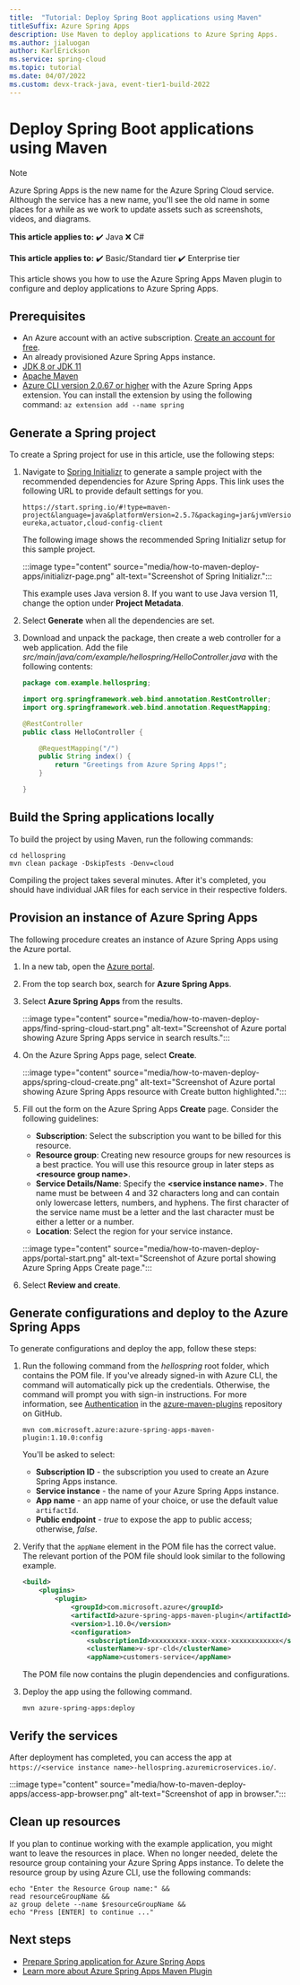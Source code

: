 ```yaml
---
title:  "Tutorial: Deploy Spring Boot applications using Maven"
titleSuffix: Azure Spring Apps
description: Use Maven to deploy applications to Azure Spring Apps.
ms.author: jialuogan
author: KarlErickson
ms.service: spring-cloud
ms.topic: tutorial
ms.date: 04/07/2022
ms.custom: devx-track-java, event-tier1-build-2022
---
```


# Deploy Spring Boot applications using Maven

> [!NOTE]
> Azure Spring Apps is the new name for the Azure Spring Cloud service. Although the service has a new name, you'll see the old name in some places for a while as we work to update assets such as screenshots, videos, and diagrams.

**This article applies to:** ✔️ Java ❌ C#

**This article applies to:** ✔️ Basic/Standard tier ✔️ Enterprise tier

This article shows you how to use the Azure Spring Apps Maven plugin to configure and deploy applications to Azure Spring Apps.

## Prerequisites

* An Azure account with an active subscription. [Create an account for free](https://azure.microsoft.com/free/?WT.mc_id=A261C142F).
* An already provisioned Azure Spring Apps instance.
* [JDK 8 or JDK 11](/azure/developer/java/fundamentals/java-jdk-install)
* [Apache Maven](https://maven.apache.org/download.cgi)
* [Azure CLI version 2.0.67 or higher](/cli/azure/install-azure-cli) with the Azure Spring Apps extension. You can install the extension by using the following command: `az extension add --name spring`

## Generate a Spring project

To create a Spring project for use in this article, use the following steps:

1. Navigate to [Spring Initializr](https://start.spring.io/#!type=maven-project&language=java&platformVersion=2.5.7&packaging=jar&jvmVersion=1.8&groupId=com.example&artifactId=hellospring&name=hellospring&description=Demo%20project%20for%20Spring%20Boot&packageName=com.example.hellospring&dependencies=web,cloud-eureka,actuator,cloud-config-client) to generate a sample project with the recommended dependencies for Azure Spring Apps. This link uses the following URL to provide default settings for you.

   ```url
   https://start.spring.io/#!type=maven-project&language=java&platformVersion=2.5.7&packaging=jar&jvmVersion=1.8&groupId=com.example&artifactId=hellospring&name=hellospring&description=Demo%20project%20for%20Spring%20Boot&packageName=com.example.hellospring&dependencies=web,cloud-eureka,actuator,cloud-config-client
   ```

   The following image shows the recommended Spring Initializr setup for this sample project.

   :::image type="content" source="media/how-to-maven-deploy-apps/initializr-page.png" alt-text="Screenshot of Spring Initializr.":::

   This example uses Java version 8. If you want to use Java version 11, change the option under **Project Metadata**.

1. Select **Generate** when all the dependencies are set.
1. Download and unpack the package, then create a web controller for a web application. Add the file *src/main/java/com/example/hellospring/HelloController.java* with the following contents:

   ```java
   package com.example.hellospring;

   import org.springframework.web.bind.annotation.RestController;
   import org.springframework.web.bind.annotation.RequestMapping;

   @RestController
   public class HelloController {

       @RequestMapping("/")
       public String index() {
           return "Greetings from Azure Spring Apps!";
       }

   }
   ```

## Build the Spring applications locally

To build the project by using Maven, run the following commands:

```azurecli
cd hellospring 
mvn clean package -DskipTests -Denv=cloud
```

Compiling the project takes several minutes. After it's completed, you should have individual JAR files for each service in their respective folders.

## Provision an instance of Azure Spring Apps

The following procedure creates an instance of Azure Spring Apps using the Azure portal.

1. In a new tab, open the [Azure portal](https://portal.azure.com/).

2. From the top search box, search for **Azure Spring Apps**.

3. Select **Azure Spring Apps** from the results.

    :::image type="content" source="media/how-to-maven-deploy-apps/find-spring-cloud-start.png" alt-text="Screenshot of Azure portal showing Azure Spring Apps service in search results.":::

4. On the Azure Spring Apps page, select **Create**.

    :::image type="content" source="media/how-to-maven-deploy-apps/spring-cloud-create.png" alt-text="Screenshot of Azure portal showing Azure Spring Apps resource with Create button highlighted.":::

5. Fill out the form on the Azure Spring Apps **Create** page.  Consider the following guidelines:

    - **Subscription**: Select the subscription you want to be billed for this resource.
    - **Resource group**: Creating new resource groups for new resources is a best practice. You will use this resource group in later steps as **\<resource group name\>**.
    - **Service Details/Name**: Specify the **\<service instance name\>**.  The name must be between 4 and 32 characters long and can contain only lowercase letters, numbers, and hyphens.  The first character of the service name must be a letter and the last character must be either a letter or a number.
    - **Location**: Select the region for your service instance.

    :::image type="content" source="media/how-to-maven-deploy-apps/portal-start.png" alt-text="Screenshot of Azure portal showing Azure Spring Apps Create page.":::

6. Select **Review and create**.


## Generate configurations and deploy to the Azure Spring Apps

To generate configurations and deploy the app, follow these steps:

1. Run the following command from the *hellospring* root folder, which contains the POM file. If you've already signed-in with Azure CLI, the command will automatically pick up the credentials. Otherwise, the command will prompt you with sign-in instructions. For more information, see [Authentication](https://github.com/microsoft/azure-maven-plugins/wiki/Authentication) in the [azure-maven-plugins](https://github.com/microsoft/azure-maven-plugins) repository on GitHub.

   ```azurecli
   mvn com.microsoft.azure:azure-spring-apps-maven-plugin:1.10.0:config
   ```

   You'll be asked to select:

   * **Subscription ID** - the subscription you used to create an Azure Spring Apps instance.
   * **Service instance** - the name of your Azure Spring Apps instance.
   * **App name** - an app name of your choice, or use the default value `artifactId`.
   * **Public endpoint** - *true* to expose the app to public access; otherwise, *false*.

1. Verify that the `appName` element in the POM file has the correct value. The relevant portion of the POM file should look similar to the following example.

   ```xml
   <build>
       <plugins>
           <plugin>
               <groupId>com.microsoft.azure</groupId>
               <artifactId>azure-spring-apps-maven-plugin</artifactId>
               <version>1.10.0</version>
               <configuration>
                   <subscriptionId>xxxxxxxxx-xxxx-xxxx-xxxxxxxxxxxx</subscriptionId>
                   <clusterName>v-spr-cld</clusterName>
                   <appName>customers-service</appName>
   ```

   The POM file now contains the plugin dependencies and configurations.

1. Deploy the app using the following command.

   ```azurecli
   mvn azure-spring-apps:deploy
   ```

## Verify the services

After deployment has completed, you can access the app at `https://<service instance name>-hellospring.azuremicroservices.io/`.

:::image type="content" source="media/how-to-maven-deploy-apps/access-app-browser.png" alt-text="Screenshot of app in browser.":::

## Clean up resources

If you plan to continue working with the example application, you might want to leave the resources in place. When no longer needed, delete the resource group containing your Azure Spring Apps instance. To delete the resource group by using Azure CLI, use the following commands:

```azurecli
echo "Enter the Resource Group name:" &&
read resourceGroupName &&
az group delete --name $resourceGroupName &&
echo "Press [ENTER] to continue ..."
```

## Next steps

* [Prepare Spring application for Azure Spring Apps](how-to-prepare-app-deployment.md)
* [Learn more about Azure Spring Apps Maven Plugin](https://github.com/microsoft/azure-maven-plugins/wiki/Azure-Spring-Cloud)
